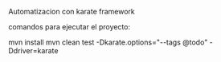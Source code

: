 Automatizacion con karate framework

comandos para ejecutar el proyecto:

mvn install
mvn clean test -Dkarate.options="--tags @todo" -Ddriver=karate
